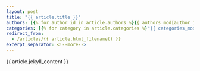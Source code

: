 ```yaml
---
layout: post
title: "{{ article.title }}"
authors: [{% for author_id in article.authors %}{{ authors_mod[author_id].nickname }},{% endfor %}]
categories: [{% for category in article.categories %}"{{ categories_mod[category].full_path()|join(' > ') }}"{% endfor %}]
redirect_from:
  - /articles/{{ article.html_filename() }}
excerpt_separator: <!--more-->
---
```


{{ article.jekyll_content }}
